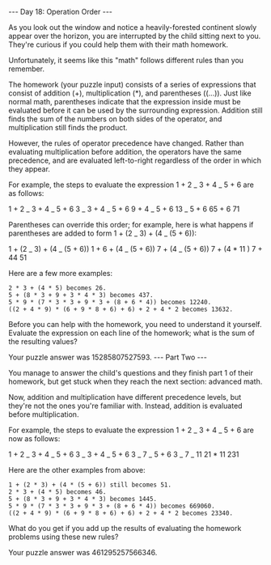 --- Day 18: Operation Order ---

As you look out the window and notice a heavily-forested continent slowly appear over the horizon, you are interrupted by the child sitting next to you. They're curious if you could help them with their math homework.

Unfortunately, it seems like this "math" follows different rules than you remember.

The homework (your puzzle input) consists of a series of expressions that consist of addition (+), multiplication (\*), and parentheses ((...)). Just like normal math, parentheses indicate that the expression inside must be evaluated before it can be used by the surrounding expression. Addition still finds the sum of the numbers on both sides of the operator, and multiplication still finds the product.

However, the rules of operator precedence have changed. Rather than evaluating multiplication before addition, the operators have the same precedence, and are evaluated left-to-right regardless of the order in which they appear.

For example, the steps to evaluate the expression 1 + 2 _ 3 + 4 _ 5 + 6 are as follows:

1 + 2 _ 3 + 4 _ 5 + 6
3 _ 3 + 4 _ 5 + 6
9 + 4 _ 5 + 6
13 _ 5 + 6
65 + 6
71

Parentheses can override this order; for example, here is what happens if parentheses are added to form 1 + (2 _ 3) + (4 _ (5 + 6)):

1 + (2 _ 3) + (4 _ (5 + 6))
1 + 6 + (4 _ (5 + 6))
7 + (4 _ (5 + 6))
7 + (4 \* 11 )
7 + 44
51

Here are a few more examples:

    2 * 3 + (4 * 5) becomes 26.
    5 + (8 * 3 + 9 + 3 * 4 * 3) becomes 437.
    5 * 9 * (7 * 3 * 3 + 9 * 3 + (8 + 6 * 4)) becomes 12240.
    ((2 + 4 * 9) * (6 + 9 * 8 + 6) + 6) + 2 + 4 * 2 becomes 13632.

Before you can help with the homework, you need to understand it yourself. Evaluate the expression on each line of the homework; what is the sum of the resulting values?

Your puzzle answer was 15285807527593.
--- Part Two ---

You manage to answer the child's questions and they finish part 1 of their homework, but get stuck when they reach the next section: advanced math.

Now, addition and multiplication have different precedence levels, but they're not the ones you're familiar with. Instead, addition is evaluated before multiplication.

For example, the steps to evaluate the expression 1 + 2 _ 3 + 4 _ 5 + 6 are now as follows:

1 + 2 _ 3 + 4 _ 5 + 6
3 _ 3 + 4 _ 5 + 6
3 _ 7 _ 5 + 6
3 _ 7 _ 11
21 \* 11
231

Here are the other examples from above:

    1 + (2 * 3) + (4 * (5 + 6)) still becomes 51.
    2 * 3 + (4 * 5) becomes 46.
    5 + (8 * 3 + 9 + 3 * 4 * 3) becomes 1445.
    5 * 9 * (7 * 3 * 3 + 9 * 3 + (8 + 6 * 4)) becomes 669060.
    ((2 + 4 * 9) * (6 + 9 * 8 + 6) + 6) + 2 + 4 * 2 becomes 23340.

What do you get if you add up the results of evaluating the homework problems using these new rules?

Your puzzle answer was 461295257566346.
